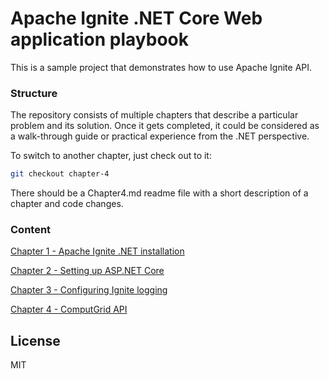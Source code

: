 # Apache Ignite .NET Core Web application playbook

This is a sample project that demonstrates how to use Apache Ignite API.

### Structure

The repository consists of multiple chapters that describe a particular problem and its solution. Once it gets completed, it could be considered as a walk-through guide or practical experience from the .NET perspective.

To switch to another chapter, just check out to it:
```sh
git checkout chapter-4
```

There should be a Chapter4.md readme file with a short description of a chapter and code changes.

### Content
[Chapter 1 - Apache Ignite .NET installation](Chapter1.md)

[Chapter 2 - Setting up ASP.NET Core](Chapter2.md)

[Chapter 3 - Configuring Ignite logging](Chapter3.md)

[Chapter 4 - ComputGrid API](Chapter4.md)

License
----

MIT
